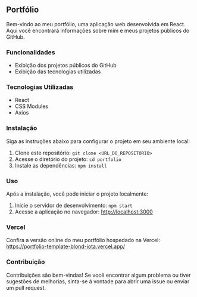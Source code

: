 ## Portfólio

Bem-vindo ao meu portfólio, uma aplicação web desenvolvida em React. Aqui você encontrará informações sobre mim e meus projetos públicos do GitHub.

### Funcionalidades

- Exibição dos projetos públicos do GitHub
- Exibição das tecnologias utilizadas

### Tecnologias Utilizadas

- React
- CSS Modules
- Axios

### Instalação

Siga as instruções abaixo para configurar o projeto em seu ambiente local:

1. Clone este repositório: `git clone <URL_DO_REPOSITORIO>`
2. Acesse o diretório do projeto: `cd portfolio`
3. Instale as dependências: `npm install`

### Uso

Após a instalação, você pode iniciar o projeto localmente:

1. Inicie o servidor de desenvolvimento: `npm start`
2. Acesse a aplicação no navegador: [http://localhost:3000](http://localhost:3000)

### Vercel

Confira a versão online do meu portfólio hospedado na Vercel: https://portfolio-template-blond-iota.vercel.app/

### Contribuição

Contribuições são bem-vindas! Se você encontrar algum problema ou tiver sugestões de melhorias, sinta-se à vontade para abrir uma issue ou enviar um pull request.
